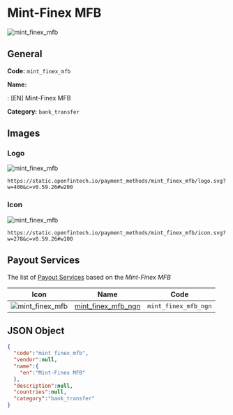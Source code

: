 
# Mint-Finex MFB 
![mint_finex_mfb](https://static.openfintech.io/payment_methods/mint_finex_mfb/logo.svg?w=400&c=v0.59.26#w200)  

## General 
**Code:** `mint_finex_mfb` 
 
**Name:** 
 
:	[EN] Mint-Finex MFB 
 
**Category:** `bank_transfer` 
 

## Images 

### Logo 
![mint_finex_mfb](https://static.openfintech.io/payment_methods/mint_finex_mfb/logo.svg?w=400&c=v0.59.26#w200)  

```
https://static.openfintech.io/payment_methods/mint_finex_mfb/logo.svg?w=400&c=v0.59.26#w200
```  

### Icon 
![mint_finex_mfb](https://static.openfintech.io/payment_methods/mint_finex_mfb/icon.svg?w=278&c=v0.59.26#w100)  

```
https://static.openfintech.io/payment_methods/mint_finex_mfb/icon.svg?w=278&c=v0.59.26#w100
```  

## Payout Services 
 
The list of [Payout Services](/payout-services/) based on the _Mint-Finex MFB_ 

|Icon|Name|Code| 
|:---:|:---:|:---:| 
|![mint_finex_mfb](https://static.openfintech.io/payout_methods/mint_finex_mfb/icon.svg?w=278&c=v0.59.26#w40) |[mint_finex_mfb_ngn](/payout-services/mint_finex_mfb_ngn/)|`mint_finex_mfb_ngn`| 
 

## JSON Object 

```json
{
  "code":"mint_finex_mfb",
  "vendor":null,
  "name":{
    "en":"Mint-Finex MFB"
  },
  "description":null,
  "countries":null,
  "category":"bank_transfer"
}
```  

